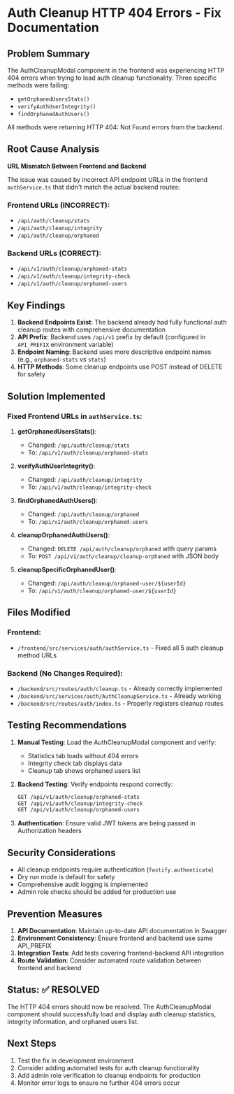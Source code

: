 # Auth Cleanup HTTP 404 Errors - Fix Documentation

## Problem Summary

The AuthCleanupModal component in the frontend was experiencing HTTP 404 errors when trying to load auth cleanup functionality. Three specific methods were failing:

- `getOrphanedUsersStats()` 
- `verifyAuthUserIntegrity()`
- `findOrphanedAuthUsers()`

All methods were returning HTTP 404: Not Found errors from the backend.

## Root Cause Analysis

**URL Mismatch Between Frontend and Backend**

The issue was caused by incorrect API endpoint URLs in the frontend `authService.ts` that didn't match the actual backend routes:

### Frontend URLs (INCORRECT):
- `/api/auth/cleanup/stats`
- `/api/auth/cleanup/integrity` 
- `/api/auth/cleanup/orphaned`

### Backend URLs (CORRECT):
- `/api/v1/auth/cleanup/orphaned-stats`
- `/api/v1/auth/cleanup/integrity-check`
- `/api/v1/auth/cleanup/orphaned-users`

## Key Findings

1. **Backend Endpoints Exist**: The backend already had fully functional auth cleanup routes with comprehensive documentation
2. **API Prefix**: Backend uses `/api/v1` prefix by default (configured in `API_PREFIX` environment variable)
3. **Endpoint Naming**: Backend uses more descriptive endpoint names (e.g., `orphaned-stats` vs `stats`)
4. **HTTP Methods**: Some cleanup endpoints use POST instead of DELETE for safety

## Solution Implemented

### Fixed Frontend URLs in `authService.ts`:

1. **getOrphanedUsersStats()**:
   - Changed: `/api/auth/cleanup/stats` 
   - To: `/api/v1/auth/cleanup/orphaned-stats`

2. **verifyAuthUserIntegrity()**:
   - Changed: `/api/auth/cleanup/integrity`
   - To: `/api/v1/auth/cleanup/integrity-check`

3. **findOrphanedAuthUsers()**:
   - Changed: `/api/auth/cleanup/orphaned`
   - To: `/api/v1/auth/cleanup/orphaned-users`

4. **cleanupOrphanedAuthUsers()**:
   - Changed: `DELETE /api/auth/cleanup/orphaned` with query params
   - To: `POST /api/v1/auth/cleanup/cleanup-orphaned` with JSON body

5. **cleanupSpecificOrphanedUser()**:
   - Changed: `/api/auth/cleanup/orphaned-user/${userId}`
   - To: `/api/v1/auth/cleanup/orphaned-user/${userId}`

## Files Modified

### Frontend:
- `/frontend/src/services/auth/authService.ts` - Fixed all 5 auth cleanup method URLs

### Backend (No Changes Required):
- `/backend/src/routes/auth/cleanup.ts` - Already correctly implemented
- `/backend/src/services/auth/AuthCleanupService.ts` - Already working
- `/backend/src/routes/auth/index.ts` - Properly registers cleanup routes

## Testing Recommendations

1. **Manual Testing**: Load the AuthCleanupModal component and verify:
   - Statistics tab loads without 404 errors
   - Integrity check tab displays data
   - Cleanup tab shows orphaned users list

2. **Backend Testing**: Verify endpoints respond correctly:
   ```bash
   GET /api/v1/auth/cleanup/orphaned-stats
   GET /api/v1/auth/cleanup/integrity-check
   GET /api/v1/auth/cleanup/orphaned-users
   ```

3. **Authentication**: Ensure valid JWT tokens are being passed in Authorization headers

## Security Considerations

- All cleanup endpoints require authentication (`fastify.authenticate`)
- Dry run mode is default for safety
- Comprehensive audit logging is implemented
- Admin role checks should be added for production use

## Prevention Measures

1. **API Documentation**: Maintain up-to-date API documentation in Swagger
2. **Environment Consistency**: Ensure frontend and backend use same API_PREFIX
3. **Integration Tests**: Add tests covering frontend-backend API integration
4. **Route Validation**: Consider automated route validation between frontend and backend

## Status: ✅ RESOLVED

The HTTP 404 errors should now be resolved. The AuthCleanupModal component should successfully load and display auth cleanup statistics, integrity information, and orphaned users list.

## Next Steps

1. Test the fix in development environment
2. Consider adding automated tests for auth cleanup functionality  
3. Add admin role verification to cleanup endpoints for production
4. Monitor error logs to ensure no further 404 errors occur
